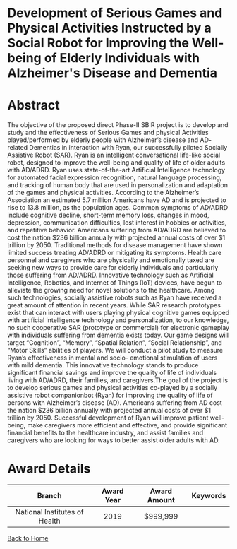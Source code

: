 
Development of Serious Games and Physical Activities Instructed by a Social Robot for Improving the Well-being of Elderly Individuals with Alzheimer&#039;s Disease and Dementia
================================================================================================================================================================================

# Abstract


The objective of the proposed direct Phase-II SBIR project is to develop and study and the effectiveness of
Serious Games and physical Activities played/performed by elderly people with Alzheimer’s disease and AD-
related Dementias in interaction with Ryan, our successfully piloted Socially Assistive Robot (SAR). Ryan is an
intelligent conversational life-like social robot, designed to improve the well-being and quality of life of older
adults with AD/ADRD. Ryan uses state-of-the-art Artificial Intelligence technology for automated facial
expression recognition, natural language processing, and tracking of human body that are used in
personalization and adaptation of the games and physical activities. According to the Alzheimer’s Association
an estimated 5.7 million Americans have AD and is projected to rise to 13.8 million, as the population ages.
Common symptoms of AD/ADRD include cognitive decline, short-term memory loss, changes in mood,
depression, communication difficulties, lost interest in hobbies or activities, and repetitive behavior. Americans
suffering from AD/ADRD are believed to cost the nation $236 billion annually with projected annual costs of
over $1 trillion by 2050. Traditional methods for disease management have shown limited success treating
AD/ADRD or mitigating its symptoms. Health care personnel and caregivers who are physically and
emotionally taxed are seeking new ways to provide care for elderly individuals and particularly those suffering
from AD/ADRD. Innovative technology such as Artificial Intelligence, Robotics, and Internet of Things (IoT)
devices, have begun to alleviate the growing need for novel solutions to the healthcare. Among such
technologies, socially assistive robots such as Ryan have received a great amount of attention in recent years.
While SAR research prototypes exist that can interact with users playing physical cognitive games equipped
with artificial intelligence technology and personalization, to our knowledge, no such cooperative SAR
(prototype or commercial) for electronic gameplay with individuals suffering from dementia exists today. Our
game designs will target “Cognition”, “Memory”, “Spatial Relation”, “Social Relationship”, and “Motor Skills”
abilities of players. We will conduct a pilot study to measure Ryan’s effectiveness in mental and socio-
emotional stimulation of users with mild dementia. This innovative technology stands to produce significant
financial savings and improve the quality of life of individuals living with AD/ADRD, their families, and
caregivers.The goal of the project is to develop serious games and physical activities co-played by a socially assistive
robot companionbot (Ryan) for improving the quality of life of persons with Alzheimer’s disease (AD).
Americans suffering from AD cost the nation $236 billion annually with projected annual costs of over $1 trillion
by 2050. Successful development of Ryan will improve patient well-being, make caregivers more efficient and
effective, and provide significant financial benefits to the healthcare industry, and assist families and caregivers
who are looking for ways to better assist older adults with AD.  

# Award Details

|Branch|Award Year|Award Amount|Keywords|
| :---: | :---: | :---: | :---: |
|National Institutes of Health|2019|$999,999||
  
  


[Back to Home](https://github.com/chrischow/dod_sbir_awards#2501)